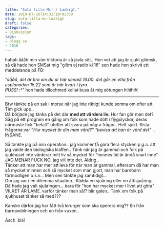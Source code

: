 ```yaml
---
title: "Söta lilla Mc! / Läskigt."
date: 2010-07-16T14:31:18+01:00
slug: sota-lilla-mc-laskigt
draft: false
categories:
- Diskussion
tags:
- blogg.se
- 2010
---
```

hahah åååh min vän Viktoria är så jävla söt.. Hon vet att jag är sjukt glömsk, så då hade hon SMSat mig "glöm ej radio kl 16" sen hade hon skrivit ett meddelande på FB:  
  
_"sååå, det är bra om du är här senast 16.00. det går en etta från esplanaden 15.22 som är här kvart i fyra.  
PUSS! :\*"_ hon hade tillochmed kollat buss åt mig sötungen hihihih!  
  

* * *

  
Btw tänkte på en sak i morse när jag inte riktigt kunde somna om efter att Tim gick upp..  
Då började jag tänka på det där **med att värdera liv.** Hur fan gör man det?  
Såg på ett program en gång om folk som hade dött i flygolyckor, deras närmaste fick "betalt" utefter att svara på några frågor.. Helt sjukt. Sista frågorna var "_Hur mycket är din man värd?" "bevisa att han är värd det"_ .. INSANE.  
  
Så tänkte jag på min operation.. jag kommer få göra flera stycken p.g.a. att jag valde den biologiska klaffen.. Tänk när jag är gammal och folk på sjukhuset inte värderar mitt liv så mycket för "hennes tid är ändå snart inne" JAG MENAR FUCK NO. jag vill inte det. Aldrig..  
Tänker att man har mer att leva för när man är gammal, eftersom då har man så mycket minnen och så mycket som man gjort, man har barnbarn förmodligen o.s.v... Men sen tänkte jag samtidigt...  
Om jag var i en dilemma situation.. Rädda en sjuåring eller en åttisjuåring.. Då hade jag valt sjuåringen... bara för "hon har mycket mer i livet att göra" VILKET ÄR LAME. varför tänker man så!? blir galen.. Tänk om folk på sjukhuset tänker så med???  
  
Kanske därför jag har fått två kirurger som ska operera mig?? En från barnavdelningen och en från vuxen..  
  
Äsch. blä!
